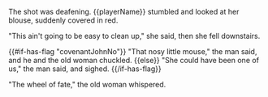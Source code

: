 The shot was deafening. {{playerName}} stumbled and looked at her blouse, suddenly covered in red.

"This ain't going to be easy to clean up," she said, then she fell downstairs.

{{#if-has-flag "covenantJohnNo"}}
"That nosy little mouse," the man said, and he and the old woman chuckled.
{{else}}
"She could have been one of us," the man said, and sighed.
{{/if-has-flag}}

"The wheel of fate," the old woman whispered.
